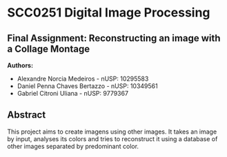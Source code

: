 # SCC0251 Digital Image Processing

## Final Assignment: Reconstructing an image with a Collage Montage

**Authors:**

- Alexandre Norcia Medeiros - nUSP: 10295583
- Daniel Penna Chaves Bertazzo - nUSP: 10349561
- Gabriel Citroni Uliana - nUSP: 9779367

## Abstract

This project aims to create imagens using other images. It takes an image by input, analyses its colors and tries to reconstruct it using a database of other images separated by predominant color.